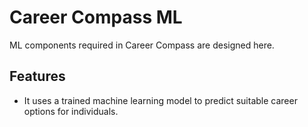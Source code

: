 # Career Compass ML

ML components required in Career Compass are designed here. 

## Features

- It uses a trained machine learning model to predict suitable career options for individuals.
